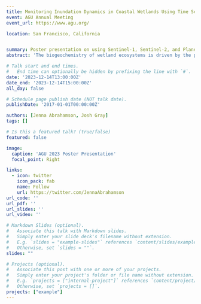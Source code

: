```yaml
---
title: Monitoring Inundation Dynamics in Coastal Wetlands Using Time Series of Sentinel and PlanetScope Data
event: AGU Annual Meeting
event_url: https://www.agu.org/

location: San Francisco, California


summary: Poster presentation on using Sentinel-1, Sentinel-2, and PlanetScope data to map inundation dynamics.
abstract: 'The biogeochemistry of wetland ecosystems is driven by the presence and absence of water. Wetlands are vital to carbon sequestration and are known hotspots of methane (CH4) emissions, particularly when inundated. Small ponds and wetlands are thought to account for a large portion of CH4 production with changes in inundation occurring at daily to weekly time scales. Monitoring these short-term, and possibly small-scale changes is therefore critical to quantifying coastal, and even global, CH4 emissions. Remote sensing is the only method capable of monitoring these changes at the regional scale; however, no single remote sensing product has the spatial and temporal resolutions required to map ephemeral inundation extents accurately. To address this, we developed a method to generate high spatiotemporal resolution inundation maps using Sentinel-1 and Sentinel-2 imagery supplemented with commercial PlanetScope imagery to monitor inundation from 2017-2022. A machine learning classifier was trained for each sensor to classify inundation based on a suite of spectral signals and terrain-derived features. Next, predictions from each sensor were integrated using statistical methods that weight each sensor by their respective uncertainties. The models were tested in three wetland-dominated study sites: the Alligator River National Wildlife Refuge (ARNWR) in North Carolina, the Atchafalaya Delta in Louisiana, and the Everglades in Florida. In-situ ground truth data were used to assess the accuracy of inundation predictions and optimize sensor integration. Our predictions were also compared to the Landsat Dynamic Surface Water Extent (DWSE) product with preliminary results suggesting that coarser-scale products underestimate inundation by missing short-term and small-scale inundation. The results from the ARNWR site were also compared to inundation predictions from PIHM-Wetland, a physically-based hydrologic model, to quantify potential surface obstruction by clouds and vegetation. Overall, existing satellite products often underestimate inundation, and thus, contribute to discrepancies in estimated emissions. By using multiple sensors, this work investigates how best to monitor inundation at high spatiotemporal resolution to develop more accurate climate models for a changing future.'

# Talk start and end times.
#   End time can optionally be hidden by prefixing the line with `#`.
date: '2023-12-14T13:00:00Z'
date_end: '2023-12-14T15:00:00Z'
all_day: false

# Schedule page publish date (NOT talk date).
publishDate: '2017-01-01T00:00:00Z'

authors: [Jenna Abrahamson, Josh Gray]
tags: []

# Is this a featured talk? (true/false)
featured: false

image:
  caption: 'AGU 2023 Poster Presentation'
  focal_point: Right

links:
  - icon: twitter
    icon_pack: fab
    name: Follow
    url: https://twitter.com/JennaAbrahamson
url_code: ''
url_pdf: ''
url_slides: ''
url_video: ''

# Markdown Slides (optional).
#   Associate this talk with Markdown slides.
#   Simply enter your slide deck's filename without extension.
#   E.g. `slides = "example-slides"` references `content/slides/example-slides.md`.
#   Otherwise, set `slides = ""`.
slides: ""

# Projects (optional).
#   Associate this post with one or more of your projects.
#   Simply enter your project's folder or file name without extension.
#   E.g. `projects = ["internal-project"]` references `content/project/deep-learning/index.md`.
#   Otherwise, set `projects = []`.
projects: ["example"]
---
```


